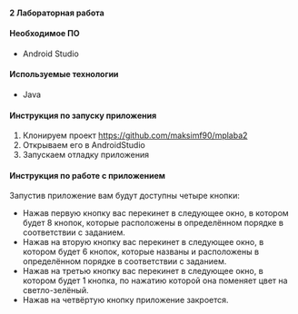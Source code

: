#### 2 Лабораторная работа

#### Необходимое ПО
* Android Studio

#### Используемые технологии
* Java

#### Инструкция по запуску приложения
1. Клонируем проект https://github.com/maksimf90/mplaba2
2. Открываем его в AndroidStudio
3. Запускаем отладку приложения

#### Инструкция по работе с приложением
Запустив приложение вам будут доступны четыре кнопки:
* Нажав первую кнопку вас перекинет в следующее окно, в котором будет 8 кнопок, которые расположены в определённом порядке в соответствии с заданием.
* Нажав на вторую кнопку вас перекинет в следующее окно, в котором будет 6 кнопок, которые названы и расположены в определённом порядке в соответствии с заданием.
* Нажав на третью кнопку вас перекинет в следующее окно, в котором будет 1 кнопка, по нажатию которой она поменяет цвет на светло-зелёный.
* Нажав на четвёртую кнопку приложение закроется.
